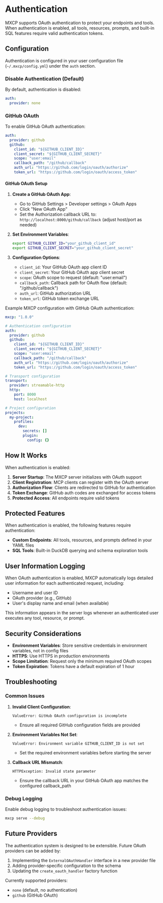 # Authentication

MXCP supports OAuth authentication to protect your endpoints and tools. When authentication is enabled, all tools, resources, prompts, and built-in SQL features require valid authentication tokens.

## Configuration

Authentication is configured in your user configuration file (`~/.mxcp/config.yml`) under the `auth` section.

### Disable Authentication (Default)

By default, authentication is disabled:

```yaml
auth:
  provider: none
```

### GitHub OAuth

To enable GitHub OAuth authentication:

```yaml
auth:
  provider: github
  github:
    client_id: "${GITHUB_CLIENT_ID}"
    client_secret: "${GITHUB_CLIENT_SECRET}"
    scope: "user:email"
    callback_path: "/github/callback"
    auth_url: "https://github.com/login/oauth/authorize"
    token_url: "https://github.com/login/oauth/access_token"
```

#### GitHub OAuth Setup

1. **Create a GitHub OAuth App**:
   - Go to GitHub Settings > Developer settings > OAuth Apps
   - Click "New OAuth App"
   - Set the Authorization callback URL to: `http://localhost:8000/github/callback` (adjust host/port as needed)

2. **Set Environment Variables**:
   ```bash
   export GITHUB_CLIENT_ID="your_github_client_id"
   export GITHUB_CLIENT_SECRET="your_github_client_secret"
   ```

3. **Configuration Options**:
   - `client_id`: Your GitHub OAuth app client ID
   - `client_secret`: Your GitHub OAuth app client secret
   - `scope`: OAuth scope to request (default: "user:email")
   - `callback_path`: Callback path for OAuth flow (default: "/github/callback")
   - `auth_url`: GitHub authorization URL
   - `token_url`: GitHub token exchange URL

Example MXCP configuration with GitHub OAuth authentication:

```yaml
mxcp: "1.0.0"

# Authentication configuration
auth:
  provider: github
  github:
    client_id: "${GITHUB_CLIENT_ID}"
    client_secret: "${GITHUB_CLIENT_SECRET}"
    scope: "user:email"
    callback_path: "/github/callback"
    auth_url: "https://github.com/login/oauth/authorize"
    token_url: "https://github.com/login/oauth/access_token"

# Transport configuration
transport:
  provider: streamable-http
  http:
    port: 8000
    host: localhost

# Project configuration
projects:
  my-project:
    profiles:
      dev:
        secrets: []
        plugin:
          config: {} 
```

## How It Works

When authentication is enabled:

1. **Server Startup**: The MXCP server initializes with OAuth support
2. **Client Registration**: MCP clients can register with the OAuth server
3. **Authorization Flow**: Clients are redirected to GitHub for authentication
4. **Token Exchange**: GitHub auth codes are exchanged for access tokens
5. **Protected Access**: All endpoints require valid tokens

## Protected Features

When authentication is enabled, the following features require authentication:

- **Custom Endpoints**: All tools, resources, and prompts defined in your YAML files
- **SQL Tools**: Built-in DuckDB querying and schema exploration tools

## User Information Logging

When OAuth authentication is enabled, MXCP automatically logs detailed user information for each authenticated request, including:

- Username and user ID
- OAuth provider (e.g., GitHub)
- User's display name and email (when available)

This information appears in the server logs whenever an authenticated user executes any tool, resource, or prompt.

## Security Considerations

- **Environment Variables**: Store sensitive credentials in environment variables, not in config files
- **HTTPS**: Use HTTPS in production environments
- **Scope Limitation**: Request only the minimum required OAuth scopes
- **Token Expiration**: Tokens have a default expiration of 1 hour

## Troubleshooting

### Common Issues

1. **Invalid Client Configuration**:
   ```
   ValueError: GitHub OAuth configuration is incomplete
   ```
   - Ensure all required GitHub configuration fields are provided

2. **Environment Variables Not Set**:
   ```
   ValueError: Environment variable GITHUB_CLIENT_ID is not set
   ```
   - Set the required environment variables before starting the server

3. **Callback URL Mismatch**:
   ```
   HTTPException: Invalid state parameter
   ```
   - Ensure the callback URL in your GitHub OAuth app matches the configured callback_path

### Debug Logging

Enable debug logging to troubleshoot authentication issues:

```bash
mxcp serve --debug
```

## Future Providers

The authentication system is designed to be extensible. Future OAuth providers can be added by:

1. Implementing the `ExternalOAuthHandler` interface in a new provider file
2. Adding provider-specific configuration to the schema
3. Updating the `create_oauth_handler` factory function

Currently supported providers:
- `none` (default, no authentication)
- `github` (GitHub OAuth) 